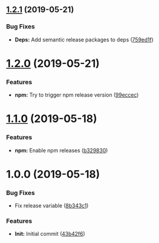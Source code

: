 ## [1.2.1](https://github.com/cblanc/semantic-release/compare/1.2.0...1.2.1) (2019-05-21)


### Bug Fixes

* **Deps:** Add semantic release packages to deps ([759ed1f](https://github.com/cblanc/semantic-release/commit/759ed1f))

# [1.2.0](https://github.com/cblanc/semantic-release/compare/1.1.0...1.2.0) (2019-05-21)


### Features

* **npm:** Try to trigger npm release version ([99eccec](https://github.com/cblanc/semantic-release/commit/99eccec))

# [1.1.0](https://github.com/cblanc/semantic-release/compare/1.0.0...1.1.0) (2019-05-18)


### Features

* **npm:** Enable npm releases ([b329830](https://github.com/cblanc/semantic-release/commit/b329830))

# 1.0.0 (2019-05-18)


### Bug Fixes

* Fix release variable ([8b343c1](https://github.com/cblanc/semantic-release/commit/8b343c1))


### Features

* **Init:** Initial commit ([43b42f6](https://github.com/cblanc/semantic-release/commit/43b42f6))
